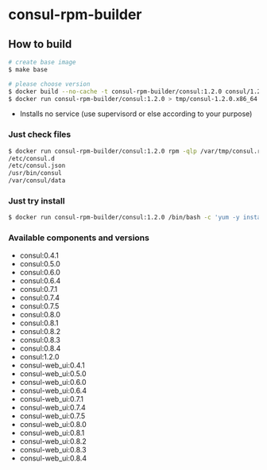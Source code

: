 # consul-rpm-builder

## How to build

```bash
# create base image
$ make base

# please choose version
$ docker build --no-cache -t consul-rpm-builder/consul:1.2.0 consul/1.2.0
$ docker run consul-rpm-builder/consul:1.2.0 > tmp/consul-1.2.0.x86_64.rpm
```

* Installs no service (use supervisord or else according to your purpose)

### Just check files

```bash
$ docker run consul-rpm-builder/consul:1.2.0 rpm -qlp /var/tmp/consul.rpm
/etc/consul.d
/etc/consul.json
/usr/bin/consul
/var/consul/data
```

### Just try install

```bash
$ docker run consul-rpm-builder/consul:1.2.0 /bin/bash -c 'yum -y install /var/tmp/consul.rpm && consul version'
```

### Available components and versions

- consul:0.4.1
- consul:0.5.0
- consul:0.6.0
- consul:0.6.4
- consul:0.7.1
- consul:0.7.4
- consul:0.7.5
- consul:0.8.0
- consul:0.8.1
- consul:0.8.2
- consul:0.8.3
- consul:0.8.4
- consul:1.2.0
- consul-web_ui:0.4.1
- consul-web_ui:0.5.0
- consul-web_ui:0.6.0
- consul-web_ui:0.6.4
- consul-web_ui:0.7.1
- consul-web_ui:0.7.4
- consul-web_ui:0.7.5
- consul-web_ui:0.8.0
- consul-web_ui:0.8.1
- consul-web_ui:0.8.2
- consul-web_ui:0.8.3
- consul-web_ui:0.8.4
